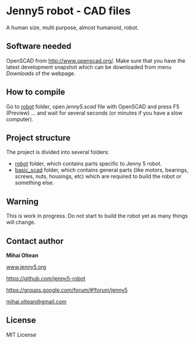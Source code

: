 # Jenny5 robot - CAD files

A human size, multi purpose, almost humanoid, robot.

## Software needed

OpenSCAD from http://www.openscad.org/. Make sure that you have the latest development snapshot which can be downloaded from menu _Downloads_ of the webpage.

## How to compile

Go to [robot](robot) folder, open _jenny5.scad_ file with OpenSCAD and press F5 (Preview) ... and wait for several seconds (or minutes if you have a slow computer).

## Project structure ##

The project is divided into several folders:

- [robot](robot) folder, which contains parts specific to Jenny 5 robot.
- [basic_scad](basic_scad) folder, which contains general parts (like motors, bearings, screws, nuts, housings, etc) which are required to build the robot or something else.

## Warning

This is work in progress. Do not start to build the robot yet as many things will change.

## Contact author

**Mihai Oltean**

www.jenny5.org

https://github.com/jenny5-robot

https://groups.google.com/forum/#!forum/jenny5

mihai.oltean@gmail.com


## License

MIT License